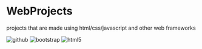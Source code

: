 # WebProjects
projects that are made using html/css/javascript and other web frameworks

![github](https://img.shields.io/badge/GitHub-000000?style=for-the-badge&logo=GitHub&logoColor=white)
![bootstrap](https://img.shields.io/badge/bootstrap-000000?style=for-the-badge&logo=bootstrap&logoColor=blue)
![html5](https://img.shields.io/badge/html5-000000?style=for-the-badge&logo=html5&logoColor=orange)
